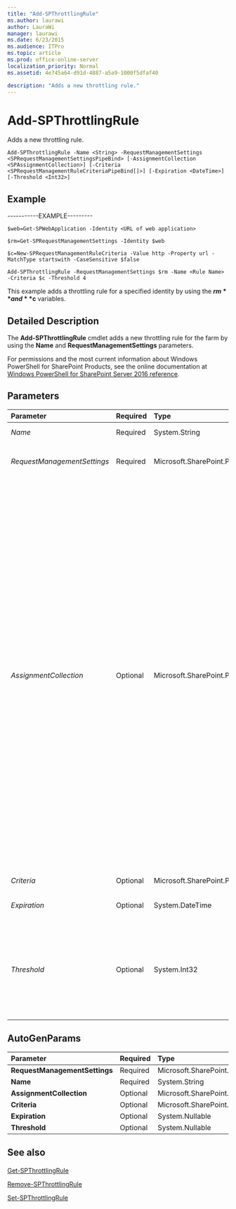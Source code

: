 ```yaml
---
title: "Add-SPThrottlingRule"
ms.author: laurawi
author: LauraWi
manager: laurawi
ms.date: 6/23/2015
ms.audience: ITPro
ms.topic: article
ms.prod: office-online-server
localization_priority: Normal
ms.assetid: 4e745a64-d91d-4887-a5a9-1000f5dfaf40

description: "Adds a new throttling rule."
---
```


# Add-SPThrottlingRule

Adds a new throttling rule.
  
```
Add-SPThrottlingRule -Name <String> -RequestManagementSettings <SPRequestManagementSettingsPipeBind> [-AssignmentCollection <SPAssignmentCollection>] [-Criteria <SPRequestManagementRuleCriteriaPipeBind[]>] [-Expiration <DateTime>] [-Threshold <Int32>]

```

## Example

-----------EXAMPLE---------
  
```
$web=Get-SPWebApplication -Identity <URL of web application>
```

```
$rm=Get-SPRequestManagementSettings -Identity $web
```

```
$c=New-SPRequestManagementRuleCriteria -Value http -Property url -MatchType startswith -CaseSensitive $false
```

```
Add-SPThrottlingRule -RequestManagementSettings $rm -Name <Rule Name> -Criteria $c -Threshold 4
```

This example adds a throttling rule for a specified identity by using the **$rm** and **$c** variables. 
  
## Detailed Description

The **Add-SPThrottlingRule** cmdlet adds a new throttling rule for the farm by using the **Name** and **RequestManagementSettings** parameters. 
  
For permissions and the most current information about Windows PowerShell for SharePoint Products, see the online documentation at [Windows PowerShell for SharePoint Server 2016 reference](https://go.microsoft.com/fwlink/p/?LinkId=671715). 
  
## Parameters

|**Parameter**|**Required**|**Type**|**Description**|
|:-----|:-----|:-----|:-----|
| _Name_ <br/> |Required  <br/> |System.String  <br/> |Specifies the name of the throttling rule.  <br/> |
| _RequestManagementSettings_ <br/> |Required  <br/> |Microsoft.SharePoint.PowerShell.SPRequestManagementSettingsPipeBind  <br/> |Specifies the name of the request management settings object to add.  <br/> |
| _AssignmentCollection_ <br/> |Optional  <br/> |Microsoft.SharePoint.PowerShell.SPAssignmentCollection  <br/> |Manages objects for the purpose of proper disposal. Use of objects, such as **SPWeb** or **SPSite**, can use large amounts of memory and use of these objects in Windows PowerShell scripts requires proper memory management. Using the **SPAssignment** object, you can assign objects to a variable and dispose of the objects after they are needed to free up memory. When **SPWeb**, **SPSite**, or **SPSiteAdministration** objects are used, the objects are automatically disposed of if an assignment collection or the **Global** parameter is not used.  <br/> > [!NOTE]> When the **Global** parameter is used, all objects are contained in the global store. If objects are not immediately used, or disposed of by using the **Stop-SPAssignment** command, an out-of-memory scenario can occur.           |
| _Criteria_ <br/> |Optional  <br/> |Microsoft.SharePoint.PowerShell.SPRequestManagementRuleCriteriaPipeBind[]  <br/> |Specifies the criteria for the rule to match.  <br/> |
| _Expiration_ <br/> |Optional  <br/> |System.DateTime  <br/> |Specifies the expiration date and time of the rule.  <br/> |
| _Threshold_ <br/> |Optional  <br/> |System.Int32  <br/> |Specifies a value between 0 and 10 which defines the maximum threshold for throttling. The Request Manager will remove routing targets if their Health-Score becomes greater than this value.  <br/> |
   
## AutoGenParams

|**Parameter**|**Required**|**Type**|**Description**|
|:-----|:-----|:-----|:-----|
|**RequestManagementSettings** <br/> |Required  <br/> |Microsoft.SharePoint.PowerShell.SPRequestManagementSettingsPipeBind  <br/> ||
|**Name** <br/> |Required  <br/> |System.String  <br/> ||
|**AssignmentCollection** <br/> |Optional  <br/> |Microsoft.SharePoint.PowerShell.SPAssignmentCollection  <br/> ||
|**Criteria** <br/> |Optional  <br/> |Microsoft.SharePoint.PowerShell.SPRequestManagementRuleCriteriaPipeBind[]  <br/> ||
|**Expiration** <br/> |Optional  <br/> |System.Nullable  <br/> ||
|**Threshold** <br/> |Optional  <br/> |System.Nullable  <br/> ||
   
## See also

#### 

[Get-SPThrottlingRule](get-spthrottlingrule.md)
  
[Remove-SPThrottlingRule](remove-spthrottlingrule.md)
  
[Set-SPThrottlingRule](set-spthrottlingrule.md)

